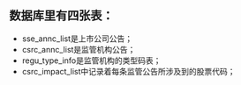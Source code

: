 ## 数据库里有四张表：
* sse_annc_list是上市公司公告；
* csrc_annc_list是监管机构公告；
* regu_type_info是监管机构的类型码表；
* csrc_impact_list中记录着每条监管公告所涉及到的股票代码；
